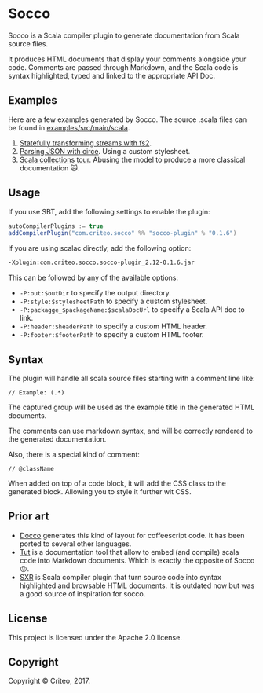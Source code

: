# Socco

Socco is a Scala compiler plugin to generate documentation from Scala source files.

It produces HTML documents that display your comments alongside your code. Comments are passed through Markdown, and the Scala code is syntax highlighted, typed and linked to the appropriate API Doc.

## Examples

Here are a few examples generated by Socco. The source .scala files can be found in [examples/src/main/scala](examples/src/main/scala).

1. [Statefully transforming streams with fs2](https://criteo.github.io/socco/examples/fs2Example.scala.html).
2. [Parsing JSON with circe](https://criteo.github.io/socco/examples/userStyle1/circeExample.scala.html). Using a custom stylesheet.
3. [Scala collections tour](https://criteo.github.io/socco/examples/userStyle2/collectionsExample.scala.html). Abusing the model to produce a more classical documentation 🙀.

## Usage

If you use SBT, add the following settings to enable the plugin:

```scala
autoCompilerPlugins := true
addCompilerPlugin("com.criteo.socco" %% "socco-plugin" % "0.1.6")
```

If you are using scalac directly, add the following option:

```sh
-Xplugin:com.criteo.socco.socco-plugin_2.12-0.1.6.jar
```

This can be followed by any of the available options:

* `-P:out:$outDir` to specify the output directory.
* `-P:style:$stylesheetPath` to specify a custom stylesheet.
* `-P:packagge_$packageName:$scalaDocUrl` to specify a Scala API doc to link.
* `-P:header:$headerPath` to specify a custom HTML header.
* `-P:footer:$footerPath` to specify a custom HTML footer.

## Syntax

The plugin will handle all scala source files starting with a comment line like:

```
// Example: (.*)
```

The captured group will be used as the example title in the generated HTML documents.

The comments can use markdown syntax, and will be correctly rendered to the generated documentation.

Also, there is a special kind of comment:

```
// @className
```

When added on top of a code block, it will add the CSS class to the generated block. Allowing you to style it further wit CSS.

## Prior art

* [Docco](https://jashkenas.github.io/docco/) generates this kind of layout for coffeescript code. It has been ported to several other languages.
* [Tut](https://github.com/tpolecat/tut) is a documentation tool that allow to embed (and compile) scala code into Markdown documents. Which is exactly the opposite of Socco 😛.
* [SXR](https://github.com/sbt/sxr) is Scala compiler plugin that turn source code into syntax highlighted and browsable HTML documents. It is outdated now but was a good source of inspiration for socco.

## License

This project is licensed under the Apache 2.0 license.

## Copyright

Copyright © Criteo, 2017.
